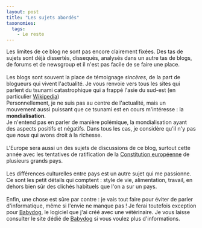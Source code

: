 ```yaml
---
layout: post
title: "Les sujets abordés"
taxonomies: 
  tags: 
    - Le reste
---
```

Les limites de ce blog ne sont pas encore clairement fixées. Des tas de sujets sont déjà dissertés, dissequés, analysés dans un autre tas de blogs, de forums et de newsgroup et il n'est pas facile de se faire une place.<br />
<br />
Les blogs sont souvent la place de témoignage <i>sincères</i>, de la part de blogueurs qui vivent l'actualité. Je vous renvoie vers tous les sites qui parlent du tsunami catastrophique qui a frappé l'asie du sud-est (en particulier <a href="http://fr.wikipedia.org/wiki/Tremblement_de_terre_du_26_d%C3%A9cembre_2004">Wikipedia</a>)<br />
Personnellement, je ne suis pas au centre de l'actualité, mais un mouvement aussi puissant que ce tsunami est en cours m'intéresse : la <b>mondialisation</b>.<br />
Je n'entend pas en parler de manière polémique, la mondialisation ayant des aspects positifs et négatifs. Dans tous les cas, je considère qu'il n'y pas que <i>nous</i> qui avons droit à la richesse.<br />
<br />
L'Europe sera aussi un des sujets de discussions de ce blog, surtout cette année avec les tentatives de ratification de la <a href="http://www.vie-publique.fr/actualite/dossier/constitution_europeenne/constitution_europeenne.htm">Constitution européenne</a> de plusieurs grands pays.<br />
<br />
Les différences culturelles entre pays est un autre sujet qui me passionne. Ce sont les petit détails qui comptent : style de vie, alimentation, travail, en dehors bien sûr des clichés habituels que l'on a sur un pays.<br />
<br />
Enfin, une chose est sûre par contre : je vais tout faire pour éviter de parler d'informatique, même si l'envie ne manque pas ! Je ferai toutefois exception pour <a href="http://babydog.free.fr/">Babydog</a>, le logiciel que j'ai créé avec une vétérinaire. Je vous laisse consulter le site dédié de <a href="http://babydog.free.fr/">Babydog</a> si vous voulez plus d'informations.

